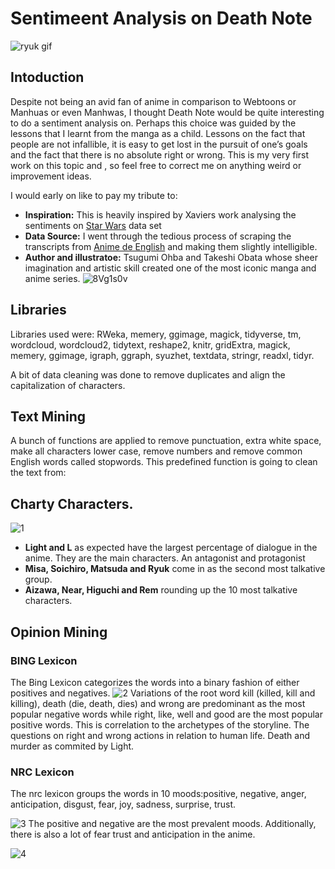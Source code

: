 # Sentimeent Analysis on Death Note
![ryuk gif](https://user-images.githubusercontent.com/93233240/145114947-acae8dd9-9e4b-4454-91e1-aeac3cabc7ae.gif)

##
## Intoduction
Despite not being an avid fan of anime in comparison to Webtoons or Manhuas or even Manhwas, I thought Death Note would be quite interesting to do a sentiment analysis on. Perhaps this choice was guided by the lessons that I learnt from the manga as a child. Lessons on the fact that people are not infallible, it is easy to get lost in the pursuit of one’s goals and the fact that there is no absolute right or wrong. This is my very first work on this topic and , so feel free to correct me on anything weird or improvement ideas.

I would early on like to pay my tribute to:
- **Inspiration:** This is heavily inspired by Xaviers work analysing the sentiments on [Star Wars](https://www.kaggle.com/xvivancos/analyzing-star-wars-movie-scripts) data set
- **Data Source:** I went through the tedious process of scraping the transcripts from [Anime de English](https://anime-de-english.com/category/transcripts/) and making them slightly intelligible. 
- **Author and illustratoe:**  Tsugumi Ohba and Takeshi Obata whose sheer imagination and artistic skill created one of the most iconic manga and anime series. 
![8Vg1s0v](https://user-images.githubusercontent.com/93233240/138996937-4fc952d7-972f-44a4-b38e-613f0f8639e7.jpg)

##
## Libraries
Libraries used were: RWeka, memery, ggimage, magick, tidyverse, tm, wordcloud, wordcloud2, tidytext, reshape2, knitr, gridExtra, magick, memery, ggimage, igraph, ggraph, syuzhet, textdata, stringr, readxl, tidyr.

A bit of data cleaning was done to remove duplicates and align the capitalization of characters.

##
## Text Mining
A bunch of functions are applied to remove punctuation, extra white space, make all characters lower case, remove numbers and remove common English words called stopwords. 
This predefined function is going to clean the text from:

##
## Charty Characters.
![1](https://user-images.githubusercontent.com/93233240/145224154-ce20ad9c-7706-451c-b868-849eca5eafe7.png)
- **Light and L** as expected have the largest percentage of dialogue in the anime. They are the main characters. An antagonist and protagonist
- **Misa, Soichiro, Matsuda and Ryuk** come in as the second most talkative group.
- **Aizawa, Near, Higuchi and Rem** rounding up the 10 most talkative characters.
##
## Opinion Mining
### BING Lexicon 
The Bing Lexicon categorizes the words into a binary fashion of either positives and negatives.
![2](https://user-images.githubusercontent.com/93233240/145231207-79e241cc-cd46-4118-8440-4777e14dbd78.png)
Variations of the root word kill (killed, kill and killing), death (die, death, dies) and wrong are predominant as the most popular negative words while right, like, well and good are the most popular positive words. This is correlation to the archetypes of the storyline. The questions on right and wrong actions in relation to human life. Death and murder as commited by Light.
### NRC Lexicon
The nrc lexicon groups the words in 10 moods:positive, negative, anger, anticipation, disgust, fear, joy, sadness, surprise, trust.

![3](https://user-images.githubusercontent.com/93233240/145233053-869ff087-b357-4d09-9672-f00fba14f661.png)
The positive and negative are the most prevalent moods. Additionally, there is also a lot of fear trust and anticipation in the anime.

![4](https://user-images.githubusercontent.com/93233240/145253323-18d33381-3111-4479-a6af-8464b2ca2b59.png)



